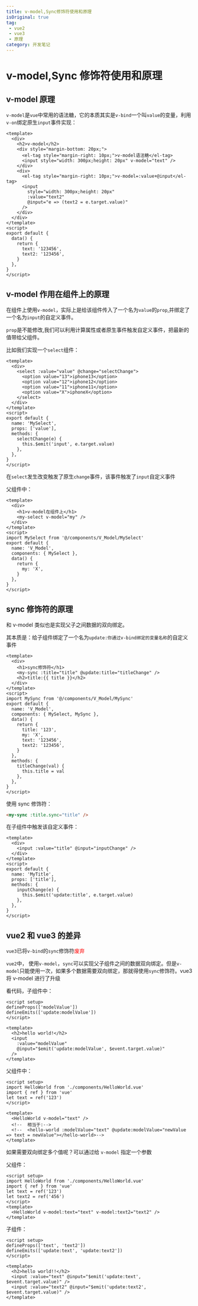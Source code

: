 ```yaml
---
title: v-model,Sync修饰符使用和原理
isOriginal: true
tag:
 - vue2
 - vue3
 - 原理
category: 开发笔记
---
```


# v-model,Sync 修饰符使用和原理

## v-model 原理

`v-model`是`vue`中常用的语法糖，它的本质其实是`v-bind`一个叫`value`的变量，利用`v-on`绑定原生`input`事件实现：

```vue
<template>
  <div>
    <h2>v-model</h2>
    <div style="margin-bottom: 20px;">
      <el-tag style="margin-right: 10px;">v-model语法糖</el-tag>
      <input style="width: 300px;height: 20px" v-model="text" />
    </div>
    <div>
      <el-tag style="margin-right: 10px;">v-model=:value+@input</el-tag>
      <input
        style="width: 300px;height: 20px"
        :value="text2"
        @input="e => (text2 = e.target.value)"
      />
    </div>
  </div>
</template>
<script>
export default {
  data() {
    return {
      text: '123456',
      text2: '123456',
    }
  },
}
</script>
```

## v-model 作用在组件上的原理

在组件上使用`v-model`，实际上是给该组件传入了一个名为`value`的`prop`,并绑定了一个名为`input`的自定义事件。

`prop`是不能修改,我们可以利用计算属性或者原生事件触发自定义事件，把最新的值带给父组件。

比如我们实现一个`select`组件：

```vue
<template>
  <div>
    <select :value="value" @change="selectChange">
      <option value="13">iphone13</option>
      <option value="12">iphone12</option>
      <option value="11">iphone11</option>
      <option value="X">iphoneX</option>
    </select>
  </div>
</template>
<script>
export default {
  name: 'MySelect',
  props: ['value'],
  methods: {
    selectChange(e) {
      this.$emit('input', e.target.value)
    },
  },
}
</script>
```

在`select`发生改变触发了原生`change`事件，该事件触发了`input`自定义事件

父组件中：

```vue
<template>
  <div>
    <h1>v-model在组件上</h1>
    <my-select v-model="my" />
  </div>
</template>
<script>
import MySelect from '@/components/V_Model/MySelect'
export default {
  name: 'V_Model',
  components: { MySelect },
  data() {
    return {
      my: 'X',
    }
  },
}
</script>
```

## sync 修饰符的原理

和 v-model 类似也是实现父子之间数据的双向绑定。

其本质是：给子组件绑定了一个名为`update:你通过v-bind绑定的变量名称`的自定义事件

```vue
<template>
  <div>
    <h1>sync修饰符</h1>
    <my-sync :title="title" @update:title="titleChange" />
    <h2>title:{{ title }}</h2>
  </div>
</template>
<script>
import MySync from '@/components/V_Model/MySync'
export default {
  name: 'V_Model',
  components: { MySelect, MySync },
  data() {
    return {
      title: '123',
      my: 'X',
      text: '123456',
      text2: '123456',
    }
  },
  methods: {
    titleChange(val) {
      this.title = val
    },
  },
}
</script>
```

使用 sync 修饰符：

```html
<my-sync :title.sync="title" />
```

在子组件中触发该自定义事件：

```vue
<template>
  <div>
    <input :value="title" @input="inputChange" />
  </div>
</template>
<script>
export default {
  name: 'MyTitle',
  props: ['title'],
  methods: {
    inputChange(e) {
      this.$emit('update:title', e.target.value)
    },
  },
}
</script>
```

## vue2 和 vue3 的差异

`vue3`已将`v-bind`的`sync`修饰符<span style='color:red'>废弃</span>

`vue2`中， 使用`v-model`，`sync`可以实现父子组件之间的数据双向绑定。但是`v-model`只能使用一次，如果多个数据需要双向绑定，那就得使用`sync`修饰符。vue3 将 v-model 进行了升级

看代码，子组件中：

```vue
<script setup>
defineProps(['modelValue'])
defineEmits(['update:modelValue'])
</script>

<template>
  <h2>hello world!</h2>
  <input
    :value="modelValue"
    @input="$emit('update:modelValue', $event.target.value)"
  />
</template>
```

父组件中：

```vue
<script setup>
import HelloWorld from './components/HelloWorld.vue'
import { ref } from 'vue'
let text = ref('123')
</script>

<template>
  <HelloWorld v-model="text" />
  <!--  相当于:-->
  <!--  <hello-world :modelValue="text" @update:modelValue="newValue => text = newValue"></hello-world>-->
</template>
```

如果需要双向绑定多个值呢？可以通过给 `v-model` 指定一个参数

父组件：

```vue
<script setup>
import HelloWorld from './components/HelloWorld.vue'
import { ref } from 'vue'
let text = ref('123')
let text2 = ref('456')
</script>
<template>
  <HelloWorld v-model:text="text" v-model:text2="text2" />
</template>
```

子组件：

```vue
<script setup>
defineProps(['text', 'text2'])
defineEmits(['update:text', 'update:text2'])
</script>

<template>
  <h2>hello world!!</h2>
  <input :value="text" @input="$emit('update:text', $event.target.value)" />
  <input :value="text2" @input="$emit('update:text2', $event.target.value)" />
</template>
```

